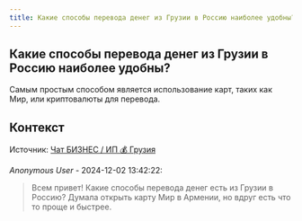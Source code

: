 ```yaml
---
title: Какие способы перевода денег из Грузии в Россию наиболее удобны?
---
```


## Какие способы перевода денег из Грузии в Россию наиболее удобны?

Самым простым способом является использование карт, таких как Мир, или криптовалюты для перевода.

## Контекст

Источник: [Чат БИЗНЕС / ИП 💰 Грузия](https://t.me/ip_ge)

_Anonymous User_ - 2024-12-02 13:42:22:

> Всем привет! Какие способы перевода денег есть из Грузии в Россию? Думала открыть карту Мир в Армении, но вдруг есть что то проще и быстрее.
